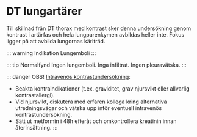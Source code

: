 # DT lungartärer

Till skillnad från DT thorax med kontrast sker denna undersökning genom kontrast i artärfas och hela lungparenkymen avbildas heller inte. Fokus ligger på att avbilda lungornas kärlträd. 

::: warning Indikation
Lungemboli
:::

::: tip Normalfynd
Ingen lungemboli. Inga infiltrat. Ingen pleuravätska.
:::

::: danger OBS!
<u>Intravenös kontrastundersökning</u>:
- Beakta kontraindikationer (t.ex. graviditet, grav njursvikt eller allvarlig kontrastallergi).
- Vid njursvikt, diskutera med erfaren kollega kring alternativa utredningsvägar och vätska upp inför eventuell intravenös kontrastundersökning.
- Sätt ut metformin i 48h efteråt och omkontrollera kreatinin innan återinsättning.
:::